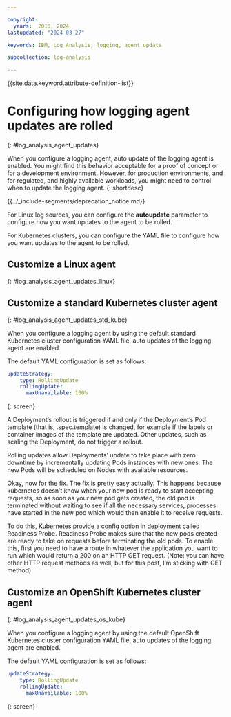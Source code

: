 ```yaml
---

copyright:
  years:  2018, 2024
lastupdated: "2024-03-27"

keywords: IBM, Log Analysis, logging, agent update

subcollection: log-analysis

---
```


{{site.data.keyword.attribute-definition-list}}

# Configuring how logging agent updates are rolled
{: #log_analysis_agent_updates}

When you configure a logging agent, auto update of the logging agent is enabled. You might find this behavior acceptable for a proof of concept or for a development environment. However, for production environments, and for regulated, and highly available workloads, you might need to control when to update the logging agent.
{: shortdesc}

<!-- common deprecation notice -->
{{../_include-segments/deprecation_notice.md}}

For Linux log sources, you can configure the **autoupdate** parameter to configure how you want updates to the agent to be rolled.

For Kubernetes clusters, you can configure the YAML file to configure how you want updates to the agent to be rolled.


## Customize a Linux agent
{: #log_analysis_agent_updates_linux}



## Customize a standard Kubernetes cluster agent
{: #log_analysis_agent_updates_std_kube}

When you configure a logging agent by using the default standard Kubernetes cluster configuration YAML file, auto updates of the logging agent are enabled.

The default YAML configuration is set as follows:

```yaml
updateStrategy:
    type: RollingUpdate
    rollingUpdate:
      maxUnavailable: 100%
```
{: screen}


A Deployment’s rollout is triggered if and only if the Deployment’s Pod template (that is, .spec.template) is changed, for example if the labels or container images of the template are updated. Other updates, such as scaling the Deployment, do not trigger a rollout.

Rolling updates allow Deployments’ update to take place with zero downtime by incrementally updating Pods instances with new ones. The new Pods will be scheduled on Nodes with available resources.

Okay, now for the fix. The fix is pretty easy actually. This happens because kubernetes doesn’t know when your new pod is ready to start accepting requests, so as soon as your new pod gets created, the old pod is terminated without waiting to see if all the necessary services, processes have started in the new pod which would then enable it to receive requests.

To do this, Kubernetes provide a config option in deployment called Readiness Probe. Readiness Probe makes sure that the new pods created are ready to take on requests before terminating the old pods. To enable this, first you need to have a route in whatever the application you want to run which would return a 200 on an HTTP GET request. (Note: you can have other HTTP request methods as well, but for this post, I’m sticking with GET method)

## Customize an OpenShift Kubernetes cluster agent
{: #log_analysis_agent_updates_os_kube}


When you configure a logging agent by using the default OpenShift Kubernetes cluster configuration YAML file, auto updates of the logging agent are enabled.

The default YAML configuration is set as follows:

```yaml
updateStrategy:
    type: RollingUpdate
    rollingUpdate:
      maxUnavailable: 100%
```
{: screen}
